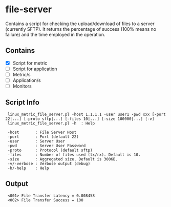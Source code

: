 # file-server 
Contains a script for checking the upload/download of files to a server (currently SFTP). It returns the percentage of success (100% means no failure) and the time employed in the operation.

## Contains
- [x] Script for metric
- [ ] Script for application 
- [ ] Metric/s
- [ ] Application/s
- [ ] Monitors

## Script Info
```
 linux_metric_file_server.pl -host 1.1.1.1 -user user1 -pwd xxx [-port 22|...] [-proto sftp|...] [-files 10|...] [-size 100000|...] [-v]
 linux_metric_file_server.pl -h  : Help

 -host       : File Server Host
 -port       : Port (default 22)
 -user       : Server User
 -pwd        : Server User Password
 -proto      : Protocol (default sftp)
 -files      : Number of files used (tx/rx). Default is 10.
 -size       : Aggregated size. Default is 300KB.
 -v/-verbose : Verbose output (debug)
 -h/-help    : Help

```

## Output 

```
 <001> File Transfer Latency = 0.008458
 <002> File Transfer Success = 100
```

